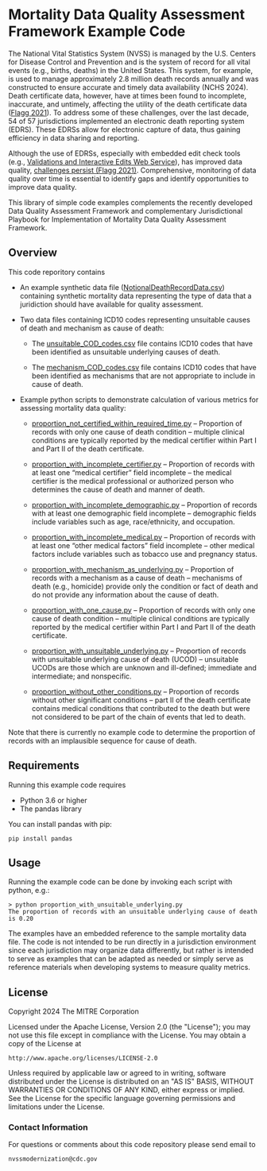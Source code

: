 # Mortality Data Quality Assessment Framework Example Code

The National Vital Statistics System (NVSS) is managed by the U.S. Centers for Disease Control and
Prevention and is the system of record for all vital events (e.g., births, deaths) in the United
States. This system, for example, is used to manage approximately 2.8 million death records annually
and was constructed to ensure accurate and timely data availability (NCHS 2024). Death certificate
data, however, have at times been found to incomplete, inaccurate, and untimely, affecting the
utility of the death certificate data
([Flagg 2021](https://stacks.cdc.gov/view/cdc/100414)).
To address some of these challenges, over the
last decade, 54 of 57 jurisdictions implemented an electronic death reporting system (EDRS). These
EDRSs allow for electronic capture of data, thus gaining efficiency in data sharing and reporting.

Although the use of EDRSs, especially with embedded edit check tools (e.g.,
[Validations and Interactive Edits Web Service](https://www.cdc.gov/nchs/data/nvss/modernization/VIEWS-Technical-User-Info-508.pdf)),
has improved data quality,
[challenges persist (Flagg 2021)](https://stacks.cdc.gov/view/cdc/100414).
Comprehensive, monitoring of data quality over time is essential to identify gaps and identify
opportunities to improve data quality.

This library of simple code examples complements the recently developed Data Quality Assessment
Framework and complementary Jurisdictional Playbook for Implementation of Mortality Data Quality
Assessment Framework.

## Overview

This code reporitory contains

* An example synthetic data file ([NotionalDeathRecordData.csv](NotionalDeathRecordData.csv)) containing synthetic mortality data representing the type of data that a juridiction should have available for quality assessment.

* Two data files containing ICD10 codes representing unsuitable causes of death and mechanism as cause of death:

  * The [unsuitable_COD_codes.csv]() file contains ICD10 codes that have been identified as unsuitable underlying causes of death.

  * The [mechanism_COD_codes.csv]() file contains ICD10 codes that have been identified as mechanisms that are not appropriate to include in cause of death.

* Example python scripts to demonstrate calculation of various metrics for assessing mortality data quality:

  * [proportion_not_certified_within_required_time.py]() – Proportion of records with only one cause of death condition – multiple clinical conditions are typically reported by the medical certifier within Part I and Part II of the death certificate.

  * [proportion_with_incomplete_certifier.py]() – Proportion of records with at least one “medical certifier” field incomplete – the medical certifier is the medical professional or authorized person who determines the cause of death and manner of death.

  * [proportion_with_incomplete_demographic.py]() – Proportion of records with at least one demographic field incomplete – demographic fields include variables such as age, race/ethnicity, and occupation.

  * [proportion_with_incomplete_medical.py]() – Proportion of records with at least one “other medical factors” field incomplete – other medical factors include variables such as tobacco use and pregnancy status.

  * [proportion_with_mechanism_as_underlying.py]() – Proportion of records with a mechanism as a cause of death – mechanisms of death (e.g., homicide) provide only the condition or fact of death and do not provide any information about the cause of death.

  * [proportion_with_one_cause.py]() – Proportion of records with only one cause of death condition – multiple clinical conditions are typically reported by the medical certifier within Part I and Part II of the death certificate.

  * [proportion_with_unsuitable_underlying.py]() – Proportion of records with unsuitable underlying cause of death (UCOD) – unsuitable UCODs are those which are unknown and ill-defined; immediate and intermediate; and nonspecific.

  * [proportion_without_other_conditions.py]() – Proportion of records without other significant conditions – part II of the death certificate contains medical conditions that contributed to the death but were not considered to be part of the chain of events that led to death.

Note that there is currently no example code to determine the proportion of records with an implausible sequence for cause of death.

## Requirements

Running this example code requires

* Python 3.6 or higher
* The pandas library

You can install pandas with pip:

```
pip install pandas
```

## Usage

Running the example code can be done by invoking each script with python, e.g.:

```
> python proportion_with_unsuitable_underlying.py   
The proportion of records with an unsuitable underlying cause of death is 0.20
```

The examples have an embedded reference to the sample mortality data file. The code is not intended to be run directly in a jurisdiction environment since each jurisdiction may organize data differently, but rather is intended to serve as examples that can be adapted as needed or simply serve as reference materials when developing systems to measure quality metrics.

## License

Copyright 2024 The MITRE Corporation

Licensed under the Apache License, Version 2.0 (the "License"); you may not use this file except in compliance with the License. You may obtain a copy of the License at

```
http://www.apache.org/licenses/LICENSE-2.0
```

Unless required by applicable law or agreed to in writing, software distributed under the License is distributed on an "AS IS" BASIS, WITHOUT WARRANTIES OR CONDITIONS OF ANY KIND, either express or implied. See the License for the specific language governing permissions and limitations under the License.

### Contact Information

For questions or comments about this code repository please send email to

    nvssmodernization@cdc.gov
